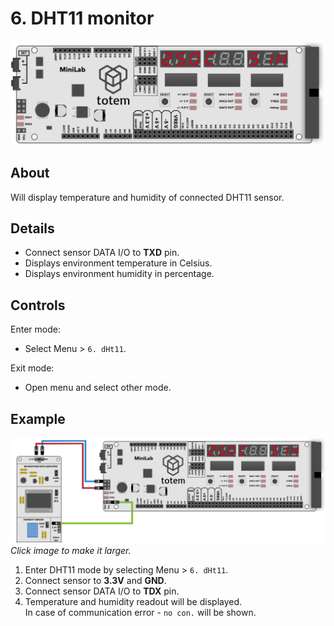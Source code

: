 # 6. DHT11 monitor

![Mini Lab LabBoard DHT11 mode](../../assets/images/mini-lab/labboard-dht11-mode.png)

## About

Will display temperature and humidity of connected DHT11 sensor.

## Details

- Connect sensor DATA I/O to **TXD** pin.
- Displays environment temperature in Celsius.
- Displays environment humidity in percentage.

## Controls

Enter mode:

- Select Menu > `6. dHt11`.

Exit mode:

- Open menu and select other mode.

## Example

[![Mini Lab LabBoard DHT11 mode example](../../assets/images/mini-lab/labboard-dht11-mode-example.png)](../../assets/images/mini-lab/labboard-dht11-mode-example.png)  
_Click image to make it larger._

1. Enter DHT11 mode by selecting Menu > `6. dHt11`.
1. Connect sensor to **3.3V** and **GND**.
1. Connect sensor DATA I/O to **TDX** pin.
1. Temperature and humidity readout will be displayed.  
In case of communication error - `no con.` will be shown.
